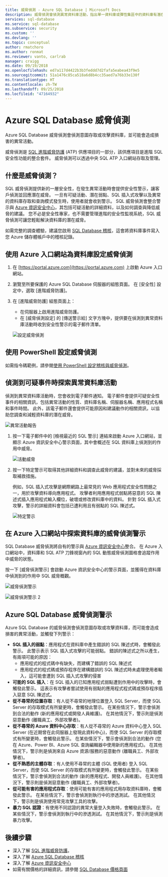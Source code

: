 ```yaml
---
title: 威脅偵測 - Azure SQL Database | Microsoft Docs
description: 威脅偵測會偵測異常資料庫活動，指出單一資料庫或彈性集區中的資料庫有潛在的安全性威脅。
services: sql-database
ms.service: sql-database
ms.subservice: security
ms.custom: ''
ms.devlang: ''
ms.topic: conceptual
author: rmatchoro
ms.author: ronmat
ms.reviewer: vanto, carlrab
manager: craigg
ms.date: 09/19/2018
ms.openlocfilehash: ed7a117d4422b3b3feddd7d2fafa5eabea43f9e5
ms.sourcegitcommit: 51a1476c85ca518a6d8b4cc35aed7a76b33e130f
ms.translationtype: HT
ms.contentlocale: zh-TW
ms.lasthandoff: 09/25/2018
ms.locfileid: "47164932"
---
```

# <a name="azure-sql-database-threat-detection"></a>Azure SQL Database 威脅偵測

Azure SQL Database 威脅偵測會偵測意圖存取或攻擊資料庫，並可能會造成損害的異常活動。

威脅偵測是 [SQL 進階威脅防護](sql-advanced-threat-protection.md) (ATP) 供應項目的一部分，該供應項目是進階 SQL 安全性功能的整合套件。 威脅偵測可以透過中央 SQL ATP 入口網站存取及管理。

## <a name="what-is-threat-detection"></a>什麼是威脅偵測？

SQL 威脅偵測提供新的一層安全性，在發生異常活動時會提供安全性警示，讓客戶偵測並回應潛在威脅。 一旦有可疑活動、潛在弱點、SQL 插入式攻擊以及異常的資料庫存取和查詢模式發生時，使用者就會收到警示。 SQL 威脅偵測會整合警示與 [Azure 資訊安全中心](https://azure.microsoft.com/services/security-center/)，其包括可疑活動的詳細資料，以及如何調查與降低威脅的建議。 您不必是安全性專家，也不需要管理進階的安全性監視系統，SQL 威脅偵測可讓您輕鬆解決資料庫的潛在威脅。 

如需完整的調查體驗，建議您啟用 [SQL Database 稽核](sql-database-auditing.md)，這會將資料庫事件寫入您 Azure 儲存體帳戶中的稽核記錄。  

## <a name="set-up-threat-detection-for-your-database-in-the-azure-portal"></a>使用 Azure 入口網站為資料庫設定威脅偵測
1. 在 [https://portal.azure.com](https://portal.azure.com) 上啟動 Azure 入口網站。
2. 瀏覽至所要保護的 Azure SQL Database 伺服器的組態頁面。 在 [安全性] 設定中，選取 [進階威脅防護]。
3. 在 [進階威脅防護] 組態頁面上：

   - 在伺服器上啟用進階威脅防護。
   - 在 [威脅偵測設定] 的 [傳送警示給] 文字方塊中，提供要在偵測到異常資料庫活動時收到安全性警示的電子郵件清單。
  
   ![設定威脅偵測](./media/sql-database-threat-detection/set_up_threat_detection.png)

## <a name="set-up-threat-detection-using-powershell"></a>使用 PowerShell 設定威脅偵測

如需指令碼範例，請參閱[使用 PowerShell 設定稽核與威脅偵測](scripts/sql-database-auditing-and-threat-detection-powershell.md)。

## <a name="explore-anomalous-database-activities-upon-detection-of-a-suspicious-event"></a>偵測到可疑事件時探索異常資料庫活動

偵測到異常資料庫活動時，您會收到電子郵件通知。 電子郵件會提供可疑安全性事件的相關資訊，包括異常活動的性質、資料庫名稱、伺服器名稱、應用程式名稱和事件時間。 此外，該電子郵件還會提供可能原因和建議動作的相關資訊，以協助您調查和減輕資料庫的潛在威脅。

![異常活動報告](./media/sql-database-threat-detection/anomalous_activity_report.png)
     
1. 按一下電子郵件中的 [檢視最近的 SQL 警示] 連結來啟動 Azure 入口網站，並顯示 Azure 資訊安全中心警示頁面，其中會概述在 SQL 資料庫上偵測到的作用中威脅。

   ![活動威脅](./media/sql-database-threat-detection/active_threats.png)

2. 按一下特定警示可取得其他詳細資料和調查此威脅的建議，並對未來的威脅採取補救措施。

   例如，SQL 插入式攻擊是網際網路上最常見的 Web 應用程式安全性問題之一，用於攻擊資料導向應用程式。 攻擊者利用應用程式弱點將惡意的 SQL 陳述式插入應用程式輸入欄位，破壞或修改資料庫中的資料。 針對 SQL 插入式攻擊，警示的詳細資料會包括已遭利用且有弱點的 SQL 陳述式。

   ![特定警示](./media/sql-database-threat-detection/specific_alert.png)

## <a name="explore-threat-detection-alerts-for-your-database-in-the-azure-portal"></a>在 Azure 入口網站中探索資料庫的威脅偵測警示

SQL Database 威脅偵測將自有的警示與 [Azure 資訊安全中心](https://azure.microsoft.com/services/security-center/)整合。 在 Azure 入口網站中，資料庫和 SQL ATP 刀鋒視窗內的 SQL 動態威脅偵測圖格會追蹤作用中威脅的狀態。

按一下 [威脅偵測警示] 會啟動 Azure 資訊安全中心的警示頁面，並獲得在資料庫中偵測到的作用中 SQL 威脅概觀。

   ![威脅偵測警示](./media/sql-database-threat-detection/threat_detection_alert.png)
   
   ![威脅偵測警示 2](./media/sql-database-threat-detection/threat_detection_alert_atp.png)

## <a name="azure-sql-database-threat-detection-alerts"></a>Azure SQL Database 威脅偵測警示 
Azure SQL Database 的威脅偵測會偵測意圖存取或攻擊資料庫，而可能會造成損害的異常活動，並觸發下列警示：
- **SQL 插入的弱點**：應用程式在資料庫中產生錯誤的 SQL 陳述式時，會觸發此警示。 此警示表示 SQL 插入式攻擊的可能弱點。 錯誤的陳述式之所以產生，有兩項可能的原因：
   - 應用程式的程式碼中有缺失，而建構了錯誤的 SQL 陳述式
   - 應用程式的程式碼或預存程序在建構錯誤的 SQL 陳述式時未處理使用者輸入，這可能會遭到 SQL 插入式攻擊的侵害
- **可能的 SQL 插入**：在 SQL 插入的已知應用程式弱點遭到作用中的攻擊時，會觸發此警示。 這表示有攻擊者嘗試使用有弱點的應用程式程式碼或預存程序插入惡意 SQL 陳述式。
- **從不尋常的位置存取**：有人從不尋常的地理位置登入 SQL Server，而使 SQL Server 的存取模式有所變更時，會觸發此警示。 在某些情況下，警示會偵測到合法的動作 (新的應用程式或開發人員維護)。 在其他情況下，警示則是偵測惡意動作 (離職員工、外部攻擊者)。
- **從不尋常的 Azure 資料中心存取**：有人從不尋常的 Azure 資料中心登入 SQL Server (在近期曾在此伺服器上發現此資料中心)，而使 SQL Server 的存取模式有所變更時，會觸發此警示。 在某些情況下，警示會偵測到合法的動作 (您在 Azure、Power BI、Azure SQL 查詢編輯器中使用新的應用程式)。 在其他情況下，警示則是偵測來自 Azure 資源/服務的惡意動作 (離職員工、外部攻擊者)。
- **從不熟悉的主體存取**：有人使用不尋常的主體 (SQL 使用者) 登入 SQL Server，而使 SQL Server 的存取模式有所變更時，會觸發此警示。 在某些情況下，警示會偵測到合法的動作 (新的應用程式、開發人員維護)。 在其他情況下，警示則是偵測惡意動作 (離職員工、外部攻擊者)。
- **從可能有害的應用程式存取**：使用可能有害的應用程式用存取資料庫時，會觸發此警示。 在某些情況下，警示會偵測到執行中的滲透測試。 在其他情況下，警示則是偵測使用常見攻擊工具的攻擊。
- **暴力 SQL 認證**：有使用不同認證的異常大量登入失敗時，會觸發此警示。 在某些情況下，警示會偵測到執行中的滲透測試。 在其他情況下，警示則是偵測暴力攻擊。

## <a name="next-steps"></a>後續步驟

* 深入了解 [SQL 進階威脅防護](sql-advanced-threat-protection.md)。 
* 深入了解 [Azure SQL Database 稽核](sql-database-auditing.md)
* 深入了解 [Azure 資訊安全中心](https://docs.microsoft.com/azure/security-center/security-center-intro)
* 如需有關價格的詳細資訊，請參閱 [SQL Database 價格頁面](https://azure.microsoft.com/pricing/details/sql-database/)  
